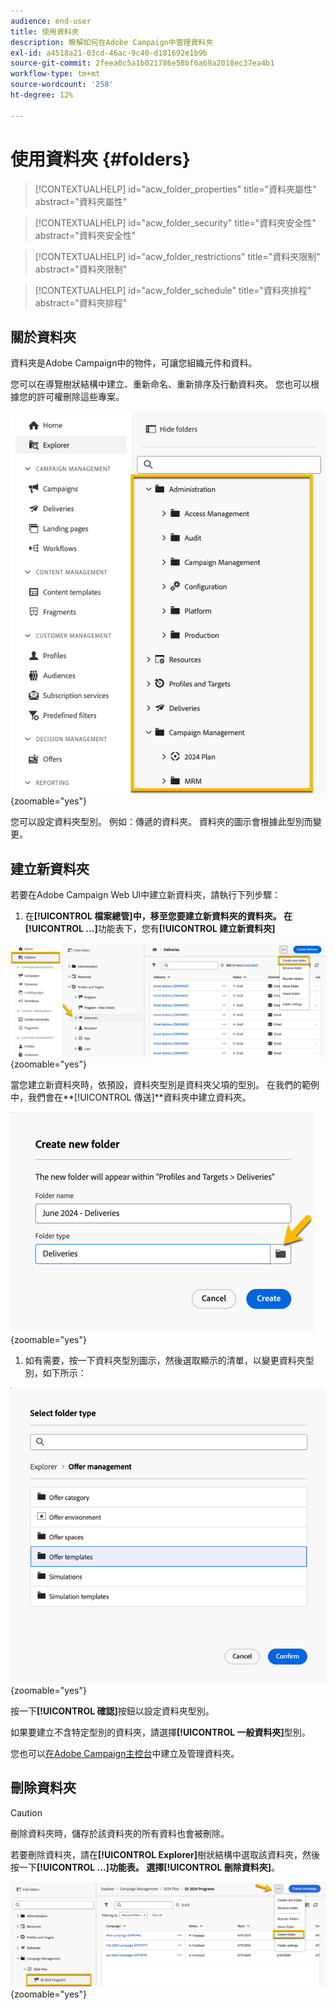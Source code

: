 ```yaml
---
audience: end-user
title: 使用資料夾
description: 瞭解如何在Adobe Campaign中管理資料夾
exl-id: a4518a21-03cd-46ac-9c40-d181692e1b9b
source-git-commit: 2feea0c5a1b021786e58bf6a69a2018ec37ea4b1
workflow-type: tm+mt
source-wordcount: '258'
ht-degree: 12%

---
```


# 使用資料夾 {#folders}

>[!CONTEXTUALHELP]
>id="acw_folder_properties"
>title="資料夾屬性"
>abstract="資料夾屬性"

>[!CONTEXTUALHELP]
>id="acw_folder_security"
>title="資料夾安全性"
>abstract="資料夾安全性"

>[!CONTEXTUALHELP]
>id="acw_folder_restrictions"
>title="資料夾限制"
>abstract="資料夾限制"

>[!CONTEXTUALHELP]
>id="acw_folder_schedule"
>title="資料夾排程"
>abstract="資料夾排程"

## 關於資料夾

資料夾是Adobe Campaign中的物件，可讓您組織元件和資料。

您可以在導覽樹狀結構中建立、重新命名、重新排序及行動資料夾。 您也可以根據您的許可權刪除這些專案。

![](assets/folders.png){zoomable="yes"}

您可以設定資料夾型別。 例如：傳遞的資料夾。
資料夾的圖示會根據此型別而變更。

## 建立新資料夾

若要在Adobe Campaign Web UI中建立新資料夾，請執行下列步驟：

1. 在&#x200B;**[!UICONTROL 檔案總管]**中，移至您要建立新資料夾的資料夾。
在**[!UICONTROL ...]**&#x200B;功能表下，您有&#x200B;**[!UICONTROL 建立新資料夾]**

![](assets/folder_create.png){zoomable="yes"}

當您建立新資料夾時，依預設，資料夾型別是資料夾父項的型別。
在我們的範例中，我們會在**[!UICONTROL 傳送]**&#x200B;資料夾中建立資料夾。

![](assets/folder_new.png){zoomable="yes"}

1. 如有需要，按一下資料夾型別圖示，然後選取顯示的清單，以變更資料夾型別，如下所示：

![](assets/folder_type.png){zoomable="yes"}

按一下&#x200B;**[!UICONTROL 確認]**&#x200B;按鈕以設定資料夾型別。

如果要建立不含特定型別的資料夾，請選擇&#x200B;**[!UICONTROL 一般資料夾]**&#x200B;型別。

您也可以[在Adobe Campaign主控台](https://experienceleague.adobe.com/en/docs/campaign/campaign-v8/config/configuration/folders-and-views)中建立及管理資料夾。

## 刪除資料夾

>[!CAUTION]
>
>刪除資料夾時，儲存於該資料夾的所有資料也會被刪除。

若要刪除資料夾，請在&#x200B;**[!UICONTROL Explorer]**&#x200B;樹狀結構中選取該資料夾，然後按一下&#x200B;**[!UICONTROL ...]**功能表。
選擇**[!UICONTROL 刪除資料夾]**。

![](assets/folder_delete.png){zoomable="yes"}

